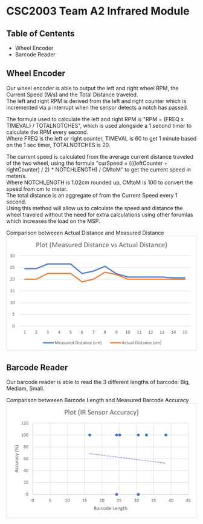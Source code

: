 # CSC2003 Team A2 Infrared Module
## Table of Centents
* Wheel Encoder
* Barcode Reader

## Wheel Encoder
Our wheel encoder is able to output the left and right wheel RPM, the Current Speed (M/s) and the Total Distance traveled.<br />
The left and right RPM is derived from the left and right counter which is incremented via a interrupt when the sensor detects a notch has passed.

The formula used to calculate the left and right RPM is "RPM = (FREQ x TIMEVAL) / TOTALNOTCHES", which is used alongside a 1 second timer to calculate the RPM every second.<br />
Where FREQ is the left or right counter, TIMEVAL is 60 to get 1 minute based on the 1 sec timer, TOTALNOTCHES is 20.

The current speed is calculated from the average current distance traveled of the two wheel, using the formula "curSpeed = (((leftCounter + rightCounter) / 2) * NOTCHLENGTH) / CMtoM" to get the current speed in meter/s.<br />
Where NOTCHLENGTH is 1.02cm rounded up, CMtoM is 100 to convert the speed from cm to meter.<br />
The total distance is an aggregate of from the Current Speed every 1 second. <br />
Using this method will allow us to calculate the speed and distance the wheel traveled without the need for extra calculations using other forumlas which increases the load on the MSP.

Comparison betweeen Actual Distance and Measured Distance
![Distance](./assets/Encoder_Measure_Distance_Performance_Chart.jpg)


## Barcode Reader
Our barcode reader is able to read the 3 different lengths of barcode: Big, Mediam, Small.

Comparison betweeen Barcode Length and Measured Barcode Accuracy
![Distance](./assets/IR_Sensor_Accuracy_Performance_Chart.jpg)